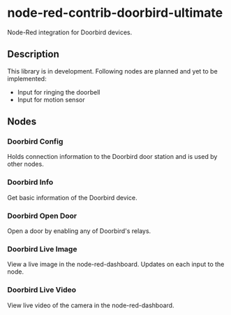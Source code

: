 # node-red-contrib-doorbird-ultimate

Node-Red integration for Doorbird devices.

## Description

This library is in development. Following nodes are planned and yet to be implemented:

* Input for ringing the doorbell
* Input for motion sensor

## Nodes

### Doorbird Config

Holds connection information to the Doorbird door station and is used by other nodes.

### Doorbird Info

Get basic information of the Doorbird device.

### Doorbird Open Door

Open a door by enabling any of Doorbird's relays.

### Doorbird Live Image

View a live image in the node-red-dashboard. Updates on each input to the node.

### Doorbird Live Video

View live video of the camera in the node-red-dashboard.

